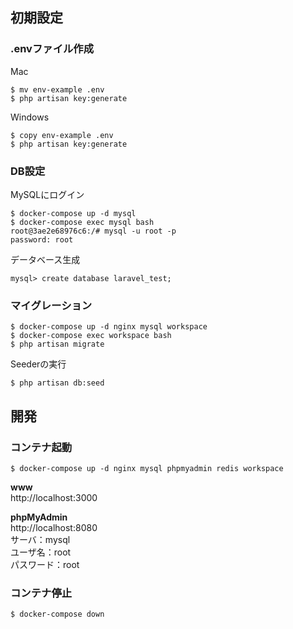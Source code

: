 ## 初期設定

### .envファイル作成

Mac
```
$ mv env-example .env
$ php artisan key:generate
```

Windows
```
$ copy env-example .env
$ php artisan key:generate
```

### DB設定

MySQLにログイン
```
$ docker-compose up -d mysql
$ docker-compose exec mysql bash
root@3ae2e68976c6:/# mysql -u root -p
password: root
```

データベース生成
```
mysql> create database laravel_test;
```

### マイグレーション

```
$ docker-compose up -d nginx mysql workspace
$ docker-compose exec workspace bash
$ php artisan migrate
```

Seederの実行
```
$ php artisan db:seed
```

## 開発

### コンテナ起動

```
$ docker-compose up -d nginx mysql phpmyadmin redis workspace
```

**www**  
http://localhost:3000

**phpMyAdmin**  
http://localhost:8080  
サーバ：mysql  
ユーザ名：root  
パスワード：root

### コンテナ停止

```
$ docker-compose down
```
